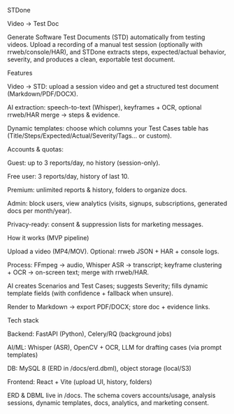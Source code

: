 STDone

Video → Test Doc

Generate Software Test Documents (STD) automatically from testing videos. Upload a recording of a manual test session (optionally with rrweb/console/HAR), and STDone extracts steps, expected/actual behavior, severity, and produces a clean, exportable test document.

Features

Video → STD: upload a session video and get a structured test document (Markdown/PDF/DOCX).

AI extraction: speech-to-text (Whisper), keyframes + OCR, optional rrweb/HAR merge → steps & evidence.

Dynamic templates: choose which columns your Test Cases table has (Title/Steps/Expected/Actual/Severity/Tags… or custom).

Accounts & quotas:

Guest: up to 3 reports/day, no history (session-only).

Free user: 3 reports/day, history of last 10.

Premium: unlimited reports & history, folders to organize docs.

Admin: block users, view analytics (visits, signups, subscriptions, generated docs per month/year).

Privacy-ready: consent & suppression lists for marketing messages.

How it works (MVP pipeline)

Upload a video (MP4/MOV). Optional: rrweb JSON + HAR + console logs.

Process: FFmpeg → audio, Whisper ASR → transcript; keyframe clustering + OCR → on-screen text; merge with rrweb/HAR.

AI creates Scenarios and Test Cases; suggests Severity; fills dynamic template fields (with confidence + fallback when unsure).

Render to Markdown → export PDF/DOCX; store doc + evidence links.

Tech stack

Backend: FastAPI (Python), Celery/RQ (background jobs)

AI/ML: Whisper (ASR), OpenCV + OCR, LLM for drafting cases (via prompt templates)

DB: MySQL 8 (ERD in /docs/erd.dbml), object storage (local/S3)

Frontend: React + Vite (upload UI, history, folders)

ERD & DBML live in /docs. The schema covers accounts/usage, analysis sessions, dynamic templates, docs, analytics, and marketing consent.

